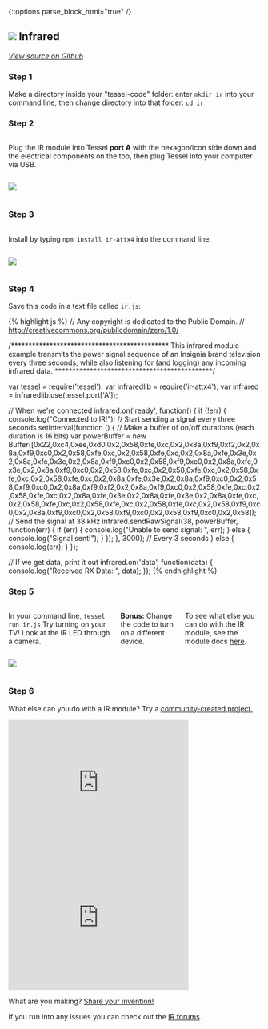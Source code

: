 {::options parse_block_html="true" /}

## <img class="constrain-sm" src="https://s3.amazonaws.com/technicalmachine-assets/fre+assets/modules/ir.png"> Infrared

[<i class="fa fa-github"> View source on Github</i>](https://github.com/tessel/ir-attx4)

### Step 1

Make a directory inside your "tessel-code" folder: enter `mkdir ir` into your command line, then change directory into that folder: `cd ir`

### Step 2

<div class="row">
<div class="large-6 columns">

Plug the IR module into Tessel **port A** with the hexagon/icon side down and the electrical components on the top, then plug Tessel into your computer via USB.

</div>
<div class="large-6 columns">

![](https://s3.amazonaws.com/technicalmachine-assets/fre+assets/modules_plugged/ir.jpeg)

</div>
</div>

### Step 3

<div class="row">
<div class="large-6 columns">

Install by typing `npm install ir-attx4` into the command line.

</div>
<div class="large-6 columns">

![](https://s3.amazonaws.com/technicalmachine-assets/fre+assets/modules_corners/ir.jpg)

</div>
</div>

### Step 4

Save this code in a text file called `ir.js`:

{% highlight js %}
// Any copyright is dedicated to the Public Domain.
// http://creativecommons.org/publicdomain/zero/1.0/

/*********************************************
This infrared module example transmits the
power signal sequence of an Insignia brand
television every three seconds, while also
listening for (and logging) any incoming
infrared data.
*********************************************/

var tessel = require('tessel');
var infraredlib = require('ir-attx4');
var infrared = infraredlib.use(tessel.port['A']);

// When we're connected
infrared.on('ready', function() {
  if (!err) {
    console.log("Connected to IR!");
    // Start sending a signal every three seconds
    setInterval(function () {
      // Make a buffer of on/off durations (each duration is 16 bits)
      var powerBuffer = new Buffer([0x22,0xc4,0xee,0xd0,0x2,0x58,0xfe,0xc,0x2,0x8a,0xf9,0xf2,0x2,0x8a,0xf9,0xc0,0x2,0x58,0xfe,0xc,0x2,0x58,0xfe,0xc,0x2,0x8a,0xfe,0x3e,0x2,0x8a,0xfe,0x3e,0x2,0x8a,0xf9,0xc0,0x2,0x58,0xf9,0xc0,0x2,0x8a,0xfe,0x3e,0x2,0x8a,0xf9,0xc0,0x2,0x58,0xfe,0xc,0x2,0x58,0xfe,0xc,0x2,0x58,0xfe,0xc,0x2,0x58,0xfe,0xc,0x2,0x8a,0xfe,0x3e,0x2,0x8a,0xf9,0xc0,0x2,0x58,0xf9,0xc0,0x2,0x8a,0xf9,0xf2,0x2,0x8a,0xf9,0xc0,0x2,0x58,0xfe,0xc,0x2,0x58,0xfe,0xc,0x2,0x8a,0xfe,0x3e,0x2,0x8a,0xfe,0x3e,0x2,0x8a,0xfe,0xc,0x2,0x58,0xfe,0xc,0x2,0x58,0xfe,0xc,0x2,0x58,0xfe,0xc,0x2,0x58,0xf9,0xc0,0x2,0x8a,0xf9,0xc0,0x2,0x58,0xf9,0xc0,0x2,0x58,0xf9,0xc0,0x2,0x58]);
      // Send the signal at 38 kHz
      infrared.sendRawSignal(38, powerBuffer, function(err) {
        if (err) {
          console.log("Unable to send signal: ", err);
        } else {
          console.log("Signal sent!");
        }
      });
    }, 3000); // Every 3 seconds
  } else {
    console.log(err);
  }
});

// If we get data, print it out
infrared.on('data', function(data) {
  console.log("Received RX Data: ", data);
});
{% endhighlight %}

### Step 5

<div class="row">
<div class="large-6 columns">

In your command line, `tessel run ir.js` Try turning on your TV! Look at the IR LED through a camera.  

**Bonus:** Change the code to turn on a different device.  

To see what else you can do with the IR module, see the module docs [here](https://github.com/tessel/ir-attx4).

</div>
<div class="large-6 columns">

![](https://s3.amazonaws.com/technicalmachine-assets/fre+assets/gifs/ir.gif)

</div>
</div>

### Step 6

What else can you do with a IR module? Try a [community-created project.](http://tessel.io/projects)

<div class="row">
<div class="large-6 columns left">
<iframe frameborder="0" height="270" scrolling="no" src="http://tessel.hackster.io/ifoundthemeaningoflife/simple-remote-switch/embed" width="360"></iframe>
</div>

<div class="large-6 columns left">
<iframe frameborder="0" height="270" scrolling="no" src="http://tessel.hackster.io/roberto-hidalgo/tessel-panorama-selfie/embed" width="360"></iframe>
</div>
</div>

What are you making? [Share your invention!](http://tessel.hackster.io/)

If you run into any issues you can check out the [IR forums](http://forums.tessel.io/category/ir).
